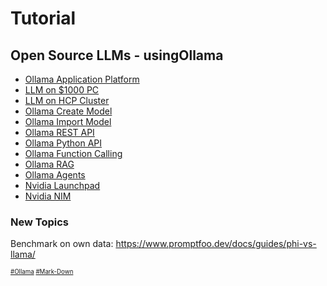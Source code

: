 # Tutorial
## Open Source LLMs - usingOllama
* [Ollama Application Platform](https://github.com/danishdyna/LLM/blob/main/Ollama-Run.md)
* [LLM on $1000 PC](https://github.com/danishdyna/LLM/blob/main/Ollama-Run.md)
* [LLM on HCP Cluster](https://github.com/danishdyna/LLM/blob/main/Ollama-Run.md)
* [Ollama Create Model](https://github.com/danishdyna/LLM/blob/main/Ollama-Create.md)
* [Ollama Import Model](https://github.com/danishdyna/LLM/blob/main/Ollama-Import.md)
* [Ollama REST API](https://github.com/danishdyna/LLM/blob/main/Ollama-REST.md)
* [Ollama Python API](https://github.com/danishdyna/LLM/blob/main/Ollama-Python.md)
* [Ollama Function Calling](https://github.com/danishdyna/LLM/blob/main/Ollama-Function.md)
* [Ollama RAG](https://github.com/danishdyna/LLM/blob/main/Ollama-RAG.md)
* [Ollama Agents](https://github.com/danishdyna/LLM/blob/main/Ollama-Agents.md)
* [Nvidia Launchpad](https://github.com/danishdyna/LLM/blob/main/Nvidia-Launchpad.md)
* [Nvidia NIM](https://github.com/danishdyna/LLM/blob/main/Nvidia-NIM.md)

### New Topics
Benchmark on own data: https://www.promptfoo.dev/docs/guides/phi-vs-llama/

<sub><sub>
[#Ollama](https://github.com/ollama)
[#Mark-Down](https://daringfireball.net/projects/markdown)
